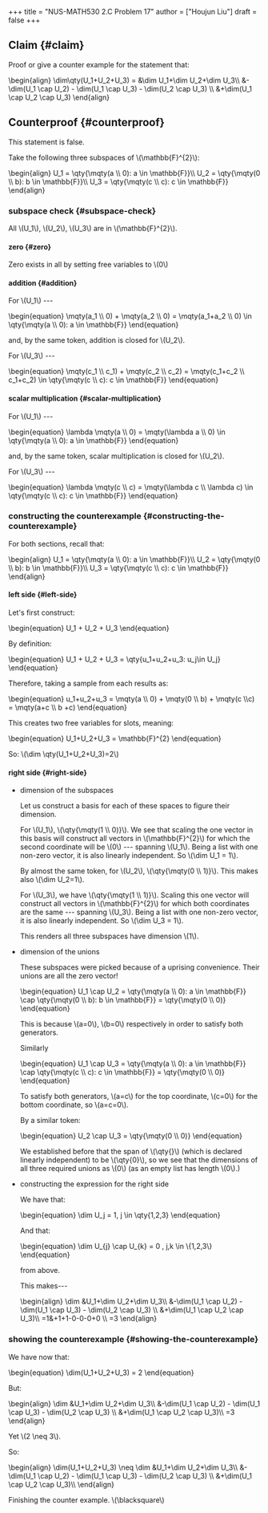 +++
title = "NUS-MATH530 2.C Problem 17"
author = ["Houjun Liu"]
draft = false
+++

## Claim {#claim}

Proof or give a counter example for the statement that:

\begin{align}
\dim\qty(U\_1+U\_2+U\_3) = &\dim U\_1+\dim U\_2+\dim U\_3\\\\
&-\dim(U\_1 \cap U\_2) - \dim(U\_1 \cap U\_3) - \dim(U\_2 \cap U\_3) \\\\
&+\dim(U\_1 \cap U\_2 \cap U\_3)
\end{align}


## Counterproof {#counterproof}

This statement is false.

Take the following three subspaces of \\(\mathbb{F}^{2}\\):

\begin{align}
U\_1 = \qty{\mqty(a \\\ 0): a \in \mathbb{F}}\\\\
U\_2 = \qty{\mqty(0 \\\ b): b \in \mathbb{F}}\\\\
U\_3 = \qty{\mqty(c \\\ c): c \in \mathbb{F}}
\end{align}


### subspace check {#subspace-check}

All \\(U\_1\\), \\(U\_2\\), \\(U\_3\\) are in \\(\mathbb{F}^{2}\\).


#### zero {#zero}

Zero exists in all by setting free variables to \\(0\\)


#### addition {#addition}

For \\(U\_1\\) ---

\begin{equation}
\mqty(a\_1 \\\ 0) + \mqty(a\_2 \\\ 0) = \mqty(a\_1+a\_2 \\\ 0) \in \qty{\mqty(a \\\ 0): a \in \mathbb{F}}
\end{equation}

and, by the same token, addition is closed for \\(U\_2\\).

For \\(U\_3\\) ---

\begin{equation}
\mqty(c\_1 \\\ c\_1) + \mqty(c\_2 \\\ c\_2) = \mqty(c\_1+c\_2 \\\ c\_1+c\_2) \in  \qty{\mqty(c \\\ c): c \in \mathbb{F}}
\end{equation}


#### scalar multiplication {#scalar-multiplication}

For \\(U\_1\\) ---

\begin{equation}
\lambda \mqty(a \\\ 0)  = \mqty(\lambda a \\\ 0) \in \qty{\mqty(a \\\ 0): a \in \mathbb{F}}
\end{equation}

and, by the same token, scalar multiplication is closed for \\(U\_2\\).

For \\(U\_3\\) ---

\begin{equation}
\lambda \mqty(c \\\ c) = \mqty(\lambda c \\\ \lambda c) \in  \qty{\mqty(c \\\ c): c \in \mathbb{F}}
\end{equation}


### constructing the counterexample {#constructing-the-counterexample}

For both sections, recall that:

\begin{align}
U\_1 = \qty{\mqty(a \\\ 0): a \in \mathbb{F}}\\\\
U\_2 = \qty{\mqty(0 \\\ b): b \in \mathbb{F}}\\\\
U\_3 = \qty{\mqty(c \\\ c): c \in \mathbb{F}}
\end{align}


#### left side {#left-side}

Let's first construct:

\begin{equation}
U\_1 + U\_2 + U\_3
\end{equation}

By definition:

\begin{equation}
U\_1 + U\_2 + U\_3 = \qty{u\_1+u\_2+u\_3: u\_j\in U\_j}
\end{equation}

Therefore, taking a sample from each results as:

\begin{equation}
    u\_1+u\_2+u\_3 = \mqty(a \\\ 0) + \mqty(0 \\\ b) + \mqty(c \\\c) = \mqty(a+c \\\ b +c)
\end{equation}

This creates two free variables for slots, meaning:

\begin{equation}
U\_1+U\_2+U\_3 = \mathbb{F}^{2}
\end{equation}

So: \\(\dim \qty(U\_1+U\_2+U\_3)=2\\)


#### right side {#right-side}

<!--list-separator-->

-  dimension of the subspaces

    Let us construct a basis for each of these spaces to figure their dimension.

    For \\(U\_1\\), \\(\qty{\mqty(1 \\\ 0)}\\). We see that scaling the one vector in this basis will construct all vectors in \\(\mathbb{F}^{2}\\) for which the second coordinate will be \\(0\\) --- spanning \\(U\_1\\). Being a list with one non-zero vector, it is also linearly independent. So \\(\dim U\_1 = 1\\).

    By almost the same token, for \\(U\_2\\), \\(\qty{\mqty(0 \\\ 1)}\\). This makes also \\(\dim U\_2=1\\).

    For \\(U\_3\\), we have \\(\qty{\mqty(1 \\\ 1)}\\). Scaling this one vector will construct all vectors in \\(\mathbb{F}^{2}\\) for which both coordinates are the same --- spanning \\(U\_3\\). Being a list with one non-zero vector, it is also linearly independent. So \\(\dim U\_3 = 1\\).

    This renders all three subspaces have dimension \\(1\\).

<!--list-separator-->

-  dimension of the unions

    These subspaces were picked because of a uprising convenience. Their unions are all the zero vector!

    \begin{equation}
    U\_1 \cap U\_2 = \qty{\mqty(a \\\ 0): a \in \mathbb{F}} \cap \qty{\mqty(0 \\\ b): b \in \mathbb{F}} = \qty{\mqty(0 \\\ 0)}
    \end{equation}

    This is because \\(a=0\\), \\(b=0\\) respectively in order to satisfy both generators.

    Similarly

    \begin{equation}
    U\_1 \cap U\_3 = \qty{\mqty(a \\\ 0): a \in \mathbb{F}} \cap \qty{\mqty(c \\\ c): c \in \mathbb{F}} = \qty{\mqty(0 \\\ 0)}
    \end{equation}

    To satisfy both generators, \\(a=c\\) for the top coordinate, \\(c=0\\) for the bottom coordinate, so \\(a=c=0\\).

    By a similar token:

    \begin{equation}
    U\_2 \cap U\_3 = \qty{\mqty(0 \\\ 0)}
    \end{equation}

    We established before that the span of \\(\qty{}\\) (which is declared linearly independent) to be \\(\qty{0}\\), so we see that the dimensions of all three required unions as \\(0\\) (as an empty list has length \\(0\\).)

<!--list-separator-->

-  constructing the expression for the right side

    We have that:

    \begin{equation}
    \dim U\_j = 1, j \in \qty{1,2,3}
    \end{equation}

    And that:

    \begin{equation}
    \dim U\_{j} \cap U\_{k} = 0 , j,k \in \\{1,2,3\\}
    \end{equation}

    from above.

    This makes---

    \begin{align}
    \dim &U\_1+\dim U\_2+\dim U\_3\\\\
    &-\dim(U\_1 \cap U\_2) - \dim(U\_1 \cap U\_3) - \dim(U\_2 \cap U\_3) \\\\
    &+\dim(U\_1 \cap U\_2 \cap U\_3)\\\\
    =1&+1+1-0-0-0+0 \\\\
    =3
    \end{align}


### showing the counterexample {#showing-the-counterexample}

We have now that:

\begin{equation}
\dim(U\_1+U\_2+U\_3) = 2
\end{equation}

But:

\begin{align}
\dim &U\_1+\dim U\_2+\dim U\_3\\\\
&-\dim(U\_1 \cap U\_2) - \dim(U\_1 \cap U\_3) - \dim(U\_2 \cap U\_3) \\\\
&+\dim(U\_1 \cap U\_2 \cap U\_3)\\\\
=3
\end{align}

Yet \\(2 \neq 3\\).

So:

\begin{align}
\dim(U\_1+U\_2+U\_3) \neq  \dim &U\_1+\dim U\_2+\dim U\_3\\\\
&-\dim(U\_1 \cap U\_2) - \dim(U\_1 \cap U\_3) - \dim(U\_2 \cap U\_3) \\\\
&+\dim(U\_1 \cap U\_2 \cap U\_3)\\\\
\end{align}

Finishing the counter example. \\(\blacksquare\\)